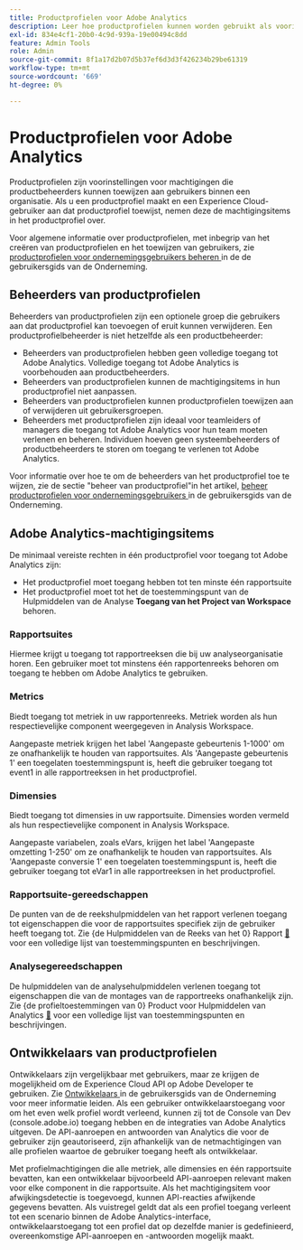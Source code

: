 ```yaml
---
title: Productprofielen voor Adobe Analytics
description: Leer hoe productprofielen kunnen worden gebruikt als voorinstellingen voor machtigingen die productbeheerders kunnen toewijzen aan gebruikers binnen een organisatie.
exl-id: 834e4cf1-20b0-4c9d-939a-19e00494c8dd
feature: Admin Tools
role: Admin
source-git-commit: 8f1a17d2b07d5b37ef6d3d3f426234b29be61319
workflow-type: tm+mt
source-wordcount: '669'
ht-degree: 0%

---
```


# Productprofielen voor Adobe Analytics

Productprofielen zijn voorinstellingen voor machtigingen die productbeheerders kunnen toewijzen aan gebruikers binnen een organisatie. Als u een productprofiel maakt en een Experience Cloud-gebruiker aan dat productprofiel toewijst, nemen deze de machtigingsitems in het productprofiel over.

Voor algemene informatie over productprofielen, met inbegrip van het creëren van productprofielen en het toewijzen van gebruikers, zie [ productprofielen voor ondernemingsgebruikers beheren ](https://helpx.adobe.com/enterprise/using/manage-product-profiles.html) in de de gebruikersgids van de Onderneming.

## Beheerders van productprofielen

Beheerders van productprofielen zijn een optionele groep die gebruikers aan dat productprofiel kan toevoegen of eruit kunnen verwijderen. Een productprofielbeheerder is niet hetzelfde als een productbeheerder:

* Beheerders van productprofielen hebben geen volledige toegang tot Adobe Analytics. Volledige toegang tot Adobe Analytics is voorbehouden aan productbeheerders.
* Beheerders van productprofielen kunnen de machtigingsitems in hun productprofiel niet aanpassen.
* Beheerders van productprofielen kunnen productprofielen toewijzen aan of verwijderen uit gebruikersgroepen.
* Beheerders met productprofielen zijn ideaal voor teamleiders of managers die toegang tot Adobe Analytics voor hun team moeten verlenen en beheren. Individuen hoeven geen systeembeheerders of productbeheerders te storen om toegang te verlenen tot Adobe Analytics.

Voor informatie over hoe te om de beheerders van het productprofiel toe te wijzen, zie de sectie &quot;beheer van productprofiel&quot;in het artikel, [ beheer productprofielen voor ondernemingsgebruikers ](https://helpx.adobe.com/enterprise/using/manage-product-profiles.html) in de gebruikersgids van de Onderneming.

## Adobe Analytics-machtigingsitems

De minimaal vereiste rechten in één productprofiel voor toegang tot Adobe Analytics zijn:

* Het productprofiel moet toegang hebben tot ten minste één rapportsuite
* Het productprofiel moet tot het de toestemmingspunt van de Hulpmiddelen van de Analyse **Toegang van het Project van Workspace** behoren.

### Rapportsuites

Hiermee krijgt u toegang tot rapportreeksen die bij uw analyseorganisatie horen. Een gebruiker moet tot minstens één rapportenreeks behoren om toegang te hebben om Adobe Analytics te gebruiken.

### Metrics

Biedt toegang tot metriek in uw rapportenreeks. Metriek worden als hun respectievelijke component weergegeven in Analysis Workspace.

Aangepaste metriek krijgen het label &#39;Aangepaste gebeurtenis 1-1000&#39; om ze onafhankelijk te houden van rapportsuites. Als &#39;Aangepaste gebeurtenis 1&#39; een toegelaten toestemmingspunt is, heeft die gebruiker toegang tot event1 in alle rapportreeksen in het productprofiel.

### Dimensies

Biedt toegang tot dimensies in uw rapportsuite. Dimensies worden vermeld als hun respectievelijke component in Analysis Workspace.

Aangepaste variabelen, zoals eVars, krijgen het label &#39;Aangepaste omzetting 1-250&#39; om ze onafhankelijk te houden van rapportsuites. Als &#39;Aangepaste conversie 1&#39; een toegelaten toestemmingspunt is, heeft die gebruiker toegang tot eVar1 in alle rapportreeksen in het productprofiel.

### Rapportsuite-gereedschappen

De punten van de de reekshulpmiddelen van het rapport verlenen toegang tot eigenschappen die voor de rapportsuites specifiek zijn de gebruiker heeft toegang tot. Zie {de Hulpmiddelen van de Reeks van het 0} Rapport [&#128279;](report-suite-tools.md) voor een volledige lijst van toestemmingspunten en beschrijvingen.

### Analysegereedschappen

De hulpmiddelen van de analysehulpmiddelen verlenen toegang tot eigenschappen die van de montages van de rapportreeks onafhankelijk zijn. Zie {de profieltoestemmingen van 0} Product voor Hulpmiddelen van Analytics [&#128279;](analytics-tools.md) voor een volledige lijst van toestemmingspunten en beschrijvingen.

## Ontwikkelaars van productprofielen

Ontwikkelaars zijn vergelijkbaar met gebruikers, maar ze krijgen de mogelijkheid om de Experience Cloud API op Adobe Developer te gebruiken. Zie [ Ontwikkelaars ](https://helpx.adobe.com/nl/enterprise/using/manage-developers.html) in de gebruikersgids van de Onderneming voor meer informatie leiden. Als een gebruiker ontwikkelaarstoegang voor om het even welk profiel wordt verleend, kunnen zij tot de Console van Dev (console.adobe.io) toegang hebben en de integraties van Adobe Analytics uitgeven. De API-aanroepen en antwoorden van Analytics die voor de gebruiker zijn geautoriseerd, zijn afhankelijk van de netmachtigingen van alle profielen waartoe de gebruiker toegang heeft als ontwikkelaar.

Met profielmachtigingen die alle metriek, alle dimensies en één rapportsuite bevatten, kan een ontwikkelaar bijvoorbeeld API-aanroepen relevant maken voor elke component in die rapportsuite. Als het machtigingsitem voor afwijkingsdetectie is toegevoegd, kunnen API-reacties afwijkende gegevens bevatten. Als vuistregel geldt dat als een profiel toegang verleent tot een scenario binnen de Adobe Analytics-interface, ontwikkelaarstoegang tot een profiel dat op dezelfde manier is gedefinieerd, overeenkomstige API-aanroepen en -antwoorden mogelijk maakt.

